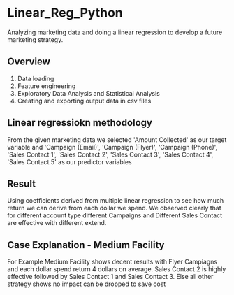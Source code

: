# Linear_Reg_Python
Analyzing marketing data and doing a linear regression to develop a future marketing strategy.

## Overview
1. Data loading
2. Feature engineering
3. Exploratory Data Analysis and Statistical Analysis
4. Creating and exporting output data in csv files 
## Linear regressiokn methodology
From the given marketing data we selected 'Amount Collected' as our target variable and 'Campaign (Email)', 'Campaign (Flyer)', 'Campaign (Phone)',
'Sales Contact 1', 'Sales Contact 2', 'Sales Contact 3', 'Sales Contact 4', 'Sales Contact 5' as our predictor variables

## Result
Using coefficients derived from multiple linear regression to see how much return we can derive from each dollar we spend. We observed clearly that for different account type different Campaigns and Different Sales Contact are effective with different extend.

## Case Explanation - Medium Facility
For Example Medium Facility shows decent results with Flyer Campiagns and each dollar spend return 4 dollars on average. Sales Contact 2 is highly effective followed by Sales Contact 1 and Sales Contact 3. Else all other strategy shows no impact can be dropped to save cost

